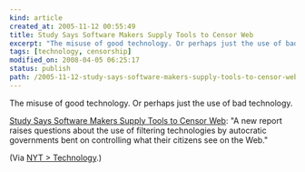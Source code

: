 ```yaml
--- 
kind: article
created_at: 2005-11-12 00:55:49
title: Study Says Software Makers Supply Tools to Censor Web
excerpt: "The misuse of good technology. Or perhaps just the use of bad technology. "
tags: [technology, censorship]
modified_on: 2008-04-05 06:25:17
status: publish 
path: /2005-11-12-study-says-software-makers-supply-tools-to-censor-web
---
```


The misuse of good technology. Or perhaps just the use of bad technology. 

<p><a href="http://www.nytimes.com/2005/10/12/technology/12filter.html?ex=1286769600&en=6b1300f1692ebe73&ei=5088&partner=rssnyt&emc=rss">Study Says Software Makers Supply Tools to Censor Web</a>: "A new report raises questions about the use of filtering technologies by autocratic governments bent on controlling what their citizens see on the Web."</p><p>(Via <a href="http://www.nytimes.com/pages/technology/index.html?partner=rssnyt">NYT > Technology</a>.)</p>